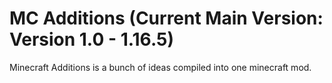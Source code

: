 # MC Additions (Current Main Version: Version 1.0 - 1.16.5)

Minecraft Additions is a bunch of ideas compiled into one minecraft mod.
